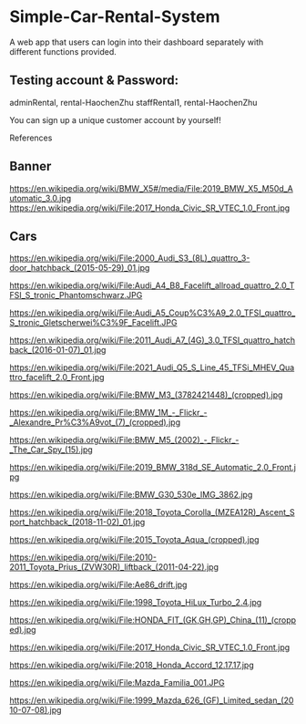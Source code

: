 # Simple-Car-Rental-System
A web app that users can login into their dashboard separately with different functions provided.

## Testing account & Password:

adminRental, rental-HaochenZhu
staffRental1, rental-HaochenZhu

You can sign up a unique customer account by yourself!

References

## Banner
https://en.wikipedia.org/wiki/BMW_X5#/media/File:2019_BMW_X5_M50d_Automatic_3.0.jpg
https://en.wikipedia.org/wiki/File:2017_Honda_Civic_SR_VTEC_1.0_Front.jpg

## Cars

https://en.wikipedia.org/wiki/File:2000_Audi_S3_(8L)_quattro_3-door_hatchback_(2015-05-29)_01.jpg

https://en.wikipedia.org/wiki/File:Audi_A4_B8_Facelift_allroad_quattro_2.0_TFSI_S_tronic_Phantomschwarz.JPG

https://en.wikipedia.org/wiki/File:Audi_A5_Coup%C3%A9_2.0_TFSI_quattro_S_tronic_Gletscherwei%C3%9F_Facelift.JPG

https://en.wikipedia.org/wiki/File:2011_Audi_A7_(4G)_3.0_TFSI_quattro_hatchback_(2016-01-07)_01.jpg

https://en.wikipedia.org/wiki/File:2021_Audi_Q5_S_Line_45_TFSi_MHEV_Quattro_facelift_2.0_Front.jpg

https://en.wikipedia.org/wiki/File:BMW_M3_(3782421448)_(cropped).jpg

https://en.wikipedia.org/wiki/File:BMW_1M_-_Flickr_-_Alexandre_Pr%C3%A9vot_(7)_(cropped).jpg

https://en.wikipedia.org/wiki/File:BMW_M5_(2002)_-_Flickr_-_The_Car_Spy_(15).jpg

https://en.wikipedia.org/wiki/File:2019_BMW_318d_SE_Automatic_2.0_Front.jpg

https://en.wikipedia.org/wiki/File:BMW_G30_530e_IMG_3862.jpg

https://en.wikipedia.org/wiki/File:2018_Toyota_Corolla_(MZEA12R)_Ascent_Sport_hatchback_(2018-11-02)_01.jpg

https://en.wikipedia.org/wiki/File:2015_Toyota_Aqua_(cropped).jpg

https://en.wikipedia.org/wiki/File:2010-2011_Toyota_Prius_(ZVW30R)_liftback_(2011-04-22).jpg

https://en.wikipedia.org/wiki/File:Ae86_drift.jpg

https://en.wikipedia.org/wiki/File:1998_Toyota_HiLux_Turbo_2.4.jpg

https://en.wikipedia.org/wiki/File:HONDA_FIT_(GK,GH,GP)_China_(11)_(cropped).jpg

https://en.wikipedia.org/wiki/File:2017_Honda_Civic_SR_VTEC_1.0_Front.jpg

https://en.wikipedia.org/wiki/File:2018_Honda_Accord_12.17.17.jpg

https://en.wikipedia.org/wiki/File:Mazda_Familia_001.JPG

https://en.wikipedia.org/wiki/File:1999_Mazda_626_(GF)_Limited_sedan_(2010-07-08).jpg

